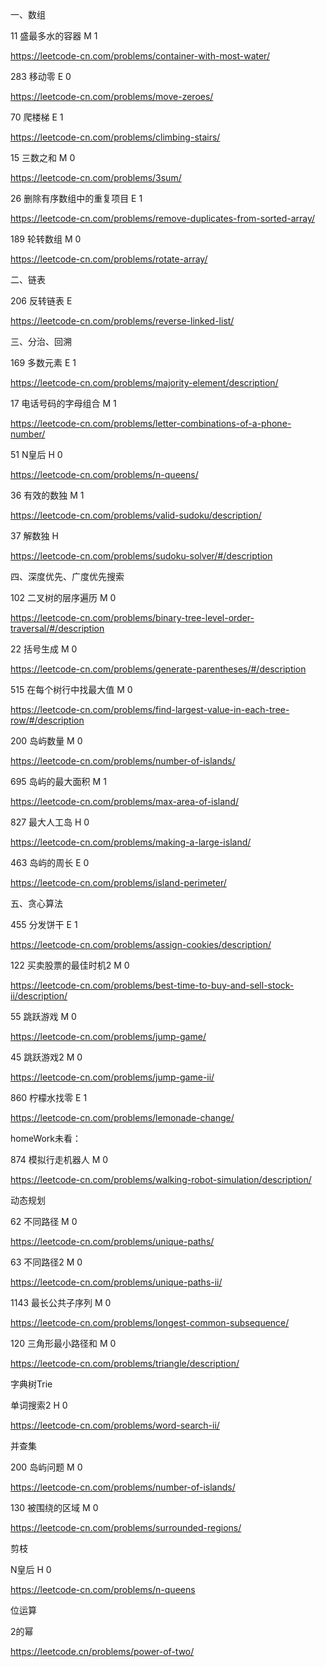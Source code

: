 一、数组

11 盛最多水的容器 M 1

https://leetcode-cn.com/problems/container-with-most-water/

283 移动零 E 0

https://leetcode-cn.com/problems/move-zeroes/

70 爬楼梯 E 1

https://leetcode-cn.com/problems/climbing-stairs/

15 三数之和 M 0

https://leetcode-cn.com/problems/3sum/

26 删除有序数组中的重复项目 E 1

https://leetcode-cn.com/problems/remove-duplicates-from-sorted-array/

189 轮转数组 M 0

 https://leetcode-cn.com/problems/rotate-array/



二、链表

206 反转链表 E

https://leetcode-cn.com/problems/reverse-linked-list/



三、分治、回溯

169 多数元素 E 1

https://leetcode-cn.com/problems/majority-element/description/

17 电话号码的字母组合 M 1

https://leetcode-cn.com/problems/letter-combinations-of-a-phone-number/

51 N皇后 H 0

https://leetcode-cn.com/problems/n-queens/

36 有效的数独 M 1

https://leetcode-cn.com/problems/valid-sudoku/description/

37 解数独 H 

https://leetcode-cn.com/problems/sudoku-solver/#/description



四、深度优先、广度优先搜索

102 二叉树的层序遍历 M 0

https://leetcode-cn.com/problems/binary-tree-level-order-traversal/#/description

22 括号生成 M 0

https://leetcode-cn.com/problems/generate-parentheses/#/description

515 在每个树行中找最大值 M 0

https://leetcode-cn.com/problems/find-largest-value-in-each-tree-row/#/description

200 岛屿数量 M 0

https://leetcode-cn.com/problems/number-of-islands/

695 岛屿的最大面积 M 1

https://leetcode-cn.com/problems/max-area-of-island/

827 最大人工岛 H 0

https://leetcode-cn.com/problems/making-a-large-island/

463 岛屿的周长 E 0

https://leetcode-cn.com/problems/island-perimeter/



五、贪心算法

455 分发饼干 E 1

https://leetcode-cn.com/problems/assign-cookies/description/

122 买卖股票的最佳时机2 M 0

https://leetcode-cn.com/problems/best-time-to-buy-and-sell-stock-ii/description/

55 跳跃游戏 M 0

https://leetcode-cn.com/problems/jump-game/

45 跳跃游戏2 M 0

https://leetcode-cn.com/problems/jump-game-ii/

860 柠檬水找零 E 1

https://leetcode-cn.com/problems/lemonade-change/



homeWork未看：

874 模拟行走机器人 M 0

https://leetcode-cn.com/problems/walking-robot-simulation/description/



动态规划

62 不同路径 M 0

https://leetcode-cn.com/problems/unique-paths/

63 不同路径2 M 0

https://leetcode-cn.com/problems/unique-paths-ii/

1143 最长公共子序列 M 0

https://leetcode-cn.com/problems/longest-common-subsequence/

120 三角形最小路径和 M 0

https://leetcode-cn.com/problems/triangle/description/





字典树Trie

单词搜索2 H 0

https://leetcode-cn.com/problems/word-search-ii/



并查集

200 岛屿问题 M 0

https://leetcode-cn.com/problems/number-of-islands/

130 被围绕的区域 M 0

https://leetcode-cn.com/problems/surrounded-regions/



剪枝

N皇后 H 0

https://leetcode-cn.com/problems/n-queens





位运算

2的幂

https://leetcode.cn/problems/power-of-two/